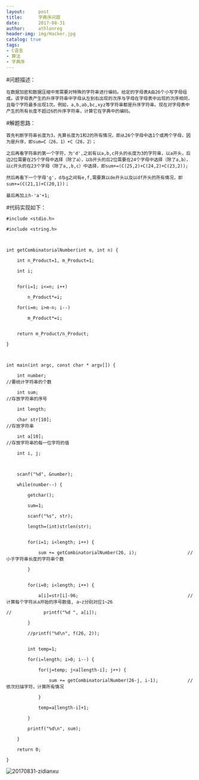```yaml
---
layout:     post
title:      字典序问题
date:       2017-08-31
author:     athlonreg
header-img: img/Hacker.jpg
catalog: true
tags:
- C语言
- 算法
- 字典序
---
```


#问题描述：

	在数据加密和数据压缩中常需要对特殊的字符串进行编码。给定的字母表A由26个小写字母组成。该字母表产生的升序字符串中字母从左到右出现的次序与字母在字母表中出现的次序相同，且每个字符最多出现1次。例如，a,b,ab,bc,xyz等字符串都是升序字符串。现在对字母表中产生的所有长度不超过6的升序字符串，计算它在字典中的编码。


#解题思路：

	首先判断字符串长度为3，先算长度为1和2的所有情况，即从26个字母中选1个或两个字母，因为是升序，即sum=C（26，1）+C（26，2）；
	
	之后再看字符串的第一个字符，为'd',之前有以a,b,c开头的长度为3的字符串，以a开头，后边2位需要在25个字母中选择（除了a），以b开头的后2位需要在24个字母中选择（除了a,b），以c开头的在23个字母（除了a,,b,c）中选择，即sum+=(C(25,2)+C(24,2)+C(23,2));
	
	然后再看下一个字母'g'，d与g之间有e,f,需要算以de开头以及以df开头的所有情况，即sum+=(C(21,1)+C(20,1))；
	
	最后再加上h-'a'+1;


#代码实现如下：


	#include <stdio.h>

	#include <string.h>



	int getCombinatorialNumber(int m, int n) {
    
		int n_Product=1, m_Product=1;
    
		int i;
    
    
		for(i=1; i<=n; i++)
        
			n_Product*=i;
    
		for(i=m; i>m-n; i--)
        
			m_Product*=i;
    
    
		return m_Product/n_Product;

	}



	int main(int argc, const char * argv[]) {
    
		int number;                                             			//要统计字符串的个数
    
		int sum;                                                			//存放字符串的序号
    
		int length;
    	
		char str[10];                                           			//存放字符串
    
		int a[10];                                              			//存放字符串的每一位字符的值
    
		int i, j;
    
    

		scanf("%d", &number);
    
		while(number--) {
        
			getchar();
        
			sum=1;
        
			scanf("%s", str);
        
			length=(int)strlen(str);
        
        
			for(i=1; i<length; i++) {
            
				sum += getCombinatorialNumber(26, i);             		//小于字符串长度的字符串个数
        
			}
        
        
			for(i=0; i<length; i++) {
            
				a[i]=str[i]-96;                                 		//计算每个字符从a开始的序号数值, a~z分别对应1~26
			
	//            printf("%d ", a[i]);
        
			}
        
			//printf("%d\n", f(26, 2));
        
        
			int temp=1;
        
			for(i=length; i>0; i--) {
            
				for(j=temp; j<a[length-i]; j++) {
                
					sum += getCombinatorialNumber(26-j, i-1);     		//依次扫描字符，计算所有情况
           
	 			}
            
				temp=a[length-i]+1;
        
			}
        
			printf("%d\n", sum);
    	
		}
    
		return 0;

	}

![20170831-zidianxu](http://ovefvi4g3.bkt.clouddn.com/20170831-zidianxu-1.png)


